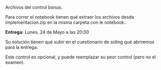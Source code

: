 Archivos del control bonus.

Para correr el notebook tienen qué extraer los archivos desde implementacion.zip en la misma carpeta con le notebook.

**Entrega:** Lunes, 24 de Mayo a las 20:00

Su solución tienen qué subir en el cuestionario de siding qué abriremos para la entrega.

Este control es opcional, y puede reemplazar su peor control (pero no el examen).
